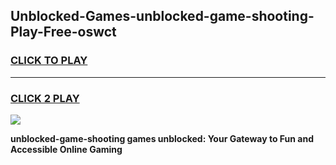 
## Unblocked-Games-unblocked-game-shooting-Play-Free-oswct
<h3>
<a href="https://premium76.site?title=unblocked-game-shooting&ref=10A">CLICK TO PLAY</a></h3>
<hr>

<h3>
<a href="https://premium76.site?title=unblocked-game-shooting&ref=10A">CLICK 2 PLAY</a>
  
</h3>

<a href="https://premium76.site?title=unblocked-game-shooting&ref=10A"><img src="https://clearcache.store/games.png"></a>


**unblocked-game-shooting games unblocked: Your Gateway to Fun and Accessible Online Gaming**
